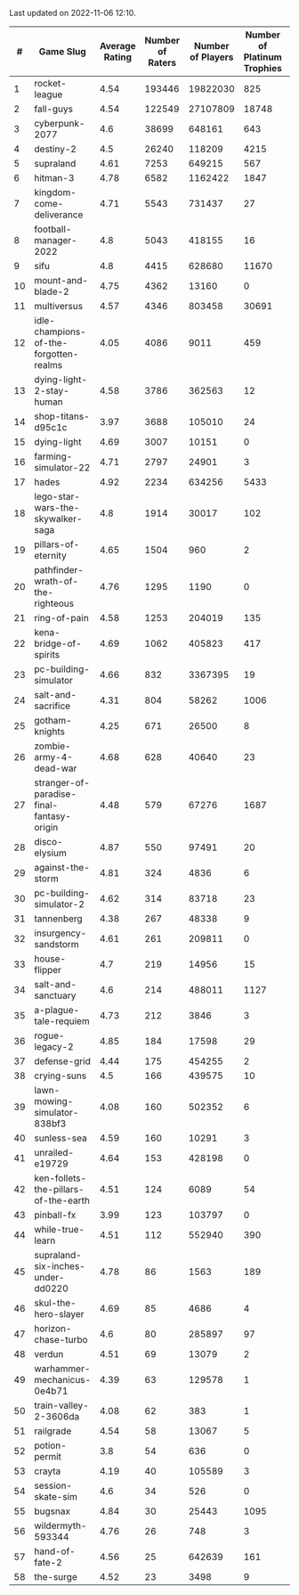 Last updated on 2022-11-06 12:10.


|#|Game Slug|Average Rating|Number of Raters|Number of Players|Number of Platinum Trophies|Max Rarity (%)|
|---|---|---|---|---|---|---|
|1|rocket-league|4.54|193446|19822030|825|75|
|2|fall-guys|4.54|122549|27107809|18748|3|
|3|cyberpunk-2077|4.6|38699|648161|643|61|
|4|destiny-2|4.5|26240|118209|4215|96|
|5|supraland|4.61|7253|649215|567|99|
|6|hitman-3|4.78|6582|1162422|1847|48|
|7|kingdom-come-deliverance|4.71|5543|731437|27|30|
|8|football-manager-2022|4.8|5043|418155|16|49|
|9|sifu|4.8|4415|628680|11670|96|
|10|mount-and-blade-2|4.75|4362|13160|0|25|
|11|multiversus|4.57|4346|803458|30691|79|
|12|idle-champions-of-the-forgotten-realms|4.05|4086|9011|459|3|
|13|dying-light-2-stay-human|4.58|3786|362563|12|0.8|
|14|shop-titans-d95c1c|3.97|3688|105010|24|98|
|15|dying-light|4.69|3007|10151|0|96|
|16|farming-simulator-22|4.71|2797|24901|3|81|
|17|hades|4.92|2234|634256|5433|89|
|18|lego-star-wars-the-skywalker-saga|4.8|1914|30017|102|98|
|19|pillars-of-eternity|4.65|1504|960|2|79|
|20|pathfinder-wrath-of-the-righteous|4.76|1295|1190|0|0.2|
|21|ring-of-pain|4.58|1253|204019|135|97|
|22|kena-bridge-of-spirits|4.69|1062|405823|417|94|
|23|pc-building-simulator|4.66|832|3367395|19|48|
|24|salt-and-sacrifice|4.31|804|58262|1006|91|
|25|gotham-knights|4.25|671|26500|8|34|
|26|zombie-army-4-dead-war|4.68|628|40640|23|66|
|27|stranger-of-paradise-final-fantasy-origin|4.48|579|67276|1687|98|
|28|disco-elysium|4.87|550|97491|20|28|
|29|against-the-storm|4.81|324|4836|6|12|
|30|pc-building-simulator-2|4.62|314|83718|23|75|
|31|tannenberg|4.38|267|48338|9|84|
|32|insurgency-sandstorm|4.61|261|209811|0|7|
|33|house-flipper|4.7|219|14956|15|93|
|34|salt-and-sanctuary|4.6|214|488011|1127|83|
|35|a-plague-tale-requiem|4.73|212|3846|3|92|
|36|rogue-legacy-2|4.85|184|17598|29|0.2|
|37|defense-grid|4.44|175|454255|2|80|
|38|crying-suns|4.5|166|439575|10|65|
|39|lawn-mowing-simulator-838bf3|4.08|160|502352|6|89|
|40|sunless-sea|4.59|160|10291|3|37|
|41|unrailed-e19729|4.64|153|428198|0|1|
|42|ken-follets-the-pillars-of-the-earth|4.51|124|6089|54|52|
|43|pinball-fx|3.99|123|103797|0|86|
|44|while-true-learn|4.51|112|552940|390|93|
|45|supraland-six-inches-under-dd0220|4.78|86|1563|189|99|
|46|skul-the-hero-slayer|4.69|85|4686|4|96|
|47|horizon-chase-turbo|4.6|80|285897|97|83|
|48|verdun|4.51|69|13079|2|71|
|49|warhammer-mechanicus-0e4b71|4.39|63|129578|1|23|
|50|train-valley-2-3606da|4.08|62|383|1|88|
|51|railgrade|4.54|58|13067|5|98|
|52|potion-permit|3.8|54|636|0|98|
|53|crayta|4.19|40|105589|3|23|
|54|session-skate-sim|4.6|34|526|0|23|
|55|bugsnax|4.84|30|25443|1095|97|
|56|wildermyth-593344|4.76|26|748|3|90|
|57|hand-of-fate-2|4.56|25|642639|161|72|
|58|the-surge|4.52|23|3498|9|94|
